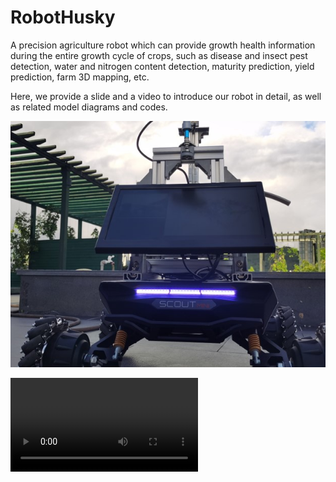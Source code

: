 # RobotHusky
A precision agriculture robot which can provide growth health information during the entire growth cycle of crops, such as disease and insect pest detection, water and nitrogen content detection, maturity prediction, yield prediction, farm 3D mapping, etc.

Here, we provide a slide and a video to introduce our robot in detail, as well as related model diagrams and codes.

![image](https://github.com/Galaxy-Motion/RobotHusky/blob/master/3D%20Model/robothusky.jpg)

![video](https://github.com/Galaxy-Motion/RobotHusky/blob/master/Video/RobotHusky.mp4)



